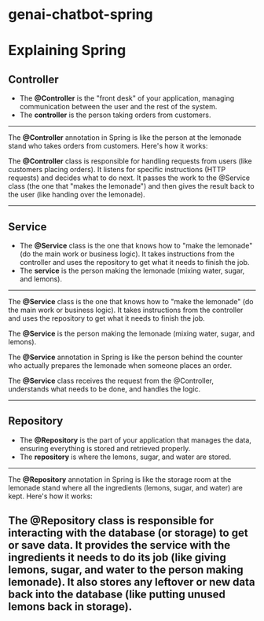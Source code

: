 # genai-chatbot-spring


# Explaining Spring

## Controller
- The **@Controller** is the "front desk" of your application, managing communication between the user and the rest of the system.
- The **controller** is the person taking orders from customers.

---
The **@Controller** annotation in Spring is like the person at the lemonade stand who takes orders from customers. Here's how it works:

The **@Controller** class is responsible for handling requests from users (like customers placing orders).
It listens for specific instructions (HTTP requests) and decides what to do next.
It passes the work to the @Service class (the one that "makes the lemonade") and then gives the result back to the user (like handing over the lemonade).

---

## Service
- The **@Service** class is the one that knows how to "make the lemonade" (do the main work or business logic). It takes instructions from the controller and uses the repository to get what it needs to finish the job.
- The **service** is the person making the lemonade (mixing water, sugar, and lemons).

---
The **@Service** class is the one that knows how to "make the lemonade" (do the main work or business logic).
It takes instructions from the controller and uses the repository to get what it needs to finish the job.

The **@Service** is the person making the lemonade (mixing water, sugar, and lemons).

The **@Service** annotation in Spring is like the person behind the counter who actually prepares the lemonade when someone places an order.

The **@Service** class receives the request from the @Controller, understands what needs to be done, and handles the logic.

---


## Repository
- The **@Repository** is the part of your application that manages the data, ensuring everything is stored and retrieved properly.
- The **repository** is where the lemons, sugar, and water are stored.

---
The **@Repository** annotation in Spring is like the storage room at the lemonade stand where all the ingredients (lemons, sugar, and water) are kept. Here's how it works:


The **@Repository** class is responsible for interacting with the database (or storage) to get or save data.
It provides the service with the ingredients it needs to do its job (like giving lemons, sugar, and water to the person making lemonade).
It also stores any leftover or new data back into the database (like putting unused lemons back in storage).
---
